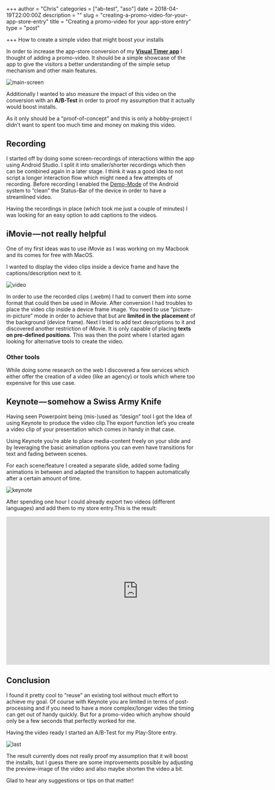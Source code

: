 +++
author = "Chris"
categories = ["ab-test", "aso"]
date = 2018-04-19T22:00:00Z
description = ""
slug = "creating-a-promo-video-for-your-app-store-entry"
title = "Creating a promo-video for your app-store entry"
type = "post"

+++
How to create a simple video that might boost your installs

In order to increase the app-store conversion of my [**Visual Timer app**](https://play.google.com/store/apps/details?id=at.cwiesner.android.visualtimer) I thought of adding a promo-video. It should be a simple showcase of the app to give the visitors a better understanding of the simple setup mechanism and other main features.

![main-screen](/images/Creating-a-promo-video-for-your-app-store-entry/1-UuzKnG3Iz3idXZydQQZFTg.png "Main-screen of the App")

Additionally I wanted to also measure the impact of this video on the conversion with an **A/B-Test** in order to proof my assumption that it actually would boost installs.

As it only should be a “proof-of-concept” and this is only a hobby-project I didn’t want to spent too much time and money on making this video.

## Recording

I started off by doing some screen-recordings of interactions within the app using Android Studio. I split it into smaller/shorter recordings which then can be combined again in a later stage. I think it was a good idea to not script a longer interaction flow which might need a few attempts of recording. Before recording I enabled the [Demo-Mode](https://android.googlesource.com/platform/frameworks/base/+/master/packages/SystemUI/docs/demo_mode.md) of the Android system to “clean” the Status-Bar of the device in order to have a streamlined video.

Having the recordings in place (which took me just a couple of minutes) I was looking for an easy option to add captions to the videos.

## iMovie — not really helpful

One of my first ideas was to use iMovie as I was working on my Macbook and its comes for free with MacOS.

I wanted to display the video clips inside a device frame and have the captions/description next to it.

![video](/images/Creating-a-promo-video-for-your-app-store-entry/1-ts4fgvf2cxqenwpB0ZZQAw.png "Screenshot of the final video")

In order to use the recorded clips (.webm) I had to convert them into some format that could then be used in iMovie. After conversion I had troubles to place the video clip inside a device frame image. You need to use “picture-in-picture” mode in order to achieve that but are **limited in the placement** of the background (device frame). Next I tried to add text descriptions to it and discovered another restriction of iMovie. It is only capable of placing **texts on pre-defined positions**. This was then the point where I started again looking for alternative tools to create the video.

### Other tools

While doing some research on the web I discovered a few services which either offer the creation of a video (like an agency) or tools which where too expensive for this use case.

## Keynote — somehow a Swiss Army Knife

Having seen Powerpoint being (mis-)used as “design” tool I got the Idea of using Keynote to produce the video clip.The export function let’s you create a video clip of your presentation which comes in handy in that case.

Using Keynote you’re able to place media-content freely on your slide and by leveraging the basic animation options you can even have transitions for text and fading between scenes.

For each scene/feature I created a separate slide, added some fading animations in between and adapted the transition to happen automatically after a certain amount of time.

![keynote](/images/Creating-a-promo-video-for-your-app-store-entry/1-soFNrI2yTXkvE2BQbnhbRg.png "By using Keynote you eliminate also the learning curve for a new video editing tool")

After spending one hour I could already export two videos (different languages) and add them to my store entry.This is the result:

<iframe src="https://www.youtube.com/embed/l3CefYVWcdE?feature=oembed" width="700" height="393" frameborder="0" scrolling="no"></iframe>

## Conclusion

I found it pretty cool to “reuse” an existing tool without much effort to achieve my goal. Of course with Keynote you are limited in terms of post-processing and if you need to have a more complex/longer video the timing can get out of handy quickly. But for a promo-video which anyhow should only be a few seconds that perfectly worked for me.

Having the video ready I started an A/B-Test for my Play-Store entry.

![last](/images/Creating-a-promo-video-for-your-app-store-entry/1-cS1rxfiVbL1fpivoCflkqQ.png)

The result currently does not really proof my assumption that it will boost the installs, but I guess there are some improvements possible by adjusting the preview-image of the video and also maybe shorten the video a bit.

Glad to hear any suggestions or tips on that matter!
